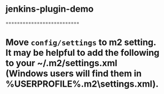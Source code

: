# jenkins-plugin-demo
==========================

# Move `config/settings` to m2 setting. It may be helpful to add the following to your ~/.m2/settings.xml (Windows users will find them in %USERPROFILE%\.m2\settings.xml).
